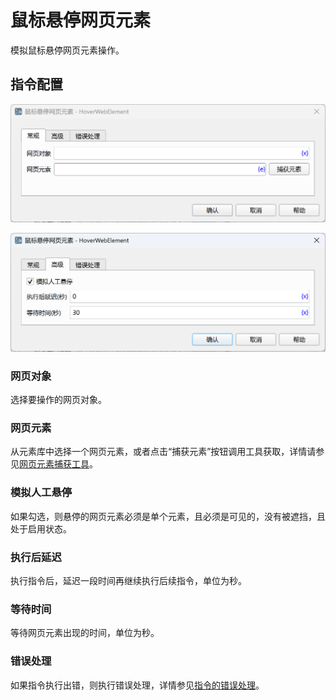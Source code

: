 # 鼠标悬停网页元素

模拟鼠标悬停网页元素操作。

## 指令配置

![鼠标悬停网页元素常规配置对话框](hover_web_element_general_config.png)

![鼠标悬停网页元素高级配置对话框](hover_web_element_advanced_config.png)

### 网页对象

选择要操作的网页对象。

### 网页元素

从元素库中选择一个网页元素，或者点击“捕获元素”按钮调用工具获取，详情请参见[网页元素捕获工具](../../../manual/web_element_capture_tool.md)。

### 模拟人工悬停

如果勾选，则悬停的网页元素必须是单个元素，且必须是可见的，没有被遮挡，且处于启用状态。

### 执行后延迟

执行指令后，延迟一段时间再继续执行后续指令，单位为秒。

### 等待时间

等待网页元素出现的时间，单位为秒。

### 错误处理

如果指令执行出错，则执行错误处理，详情参见[指令的错误处理](../../../manual/error_handling.md)。
